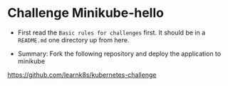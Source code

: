 # Challenge  Minikube-hello

* First read the `Basic rules for challenges` first. It should be in a `README.md` one directory up from here.

* Summary: Fork the following repository and deploy the application to minikube

https://github.com/learnk8s/kubernetes-challenge

